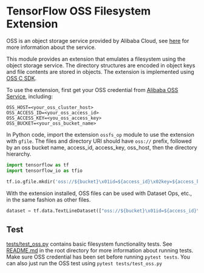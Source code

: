 # TensorFlow OSS Filesystem Extension

OSS is an object storage service provided by Alibaba Cloud, see [here](https://www.alibabacloud.com/product/oss) for more information about the service.

This module provides an extension that emulates a filesystem using the object storage service. The directory structures are encoded in object keys and file contents are stored in objects. The extension is implemented using [OSS C SDK](https://github.com/aliyun/aliyun-oss-c-sdk).

To use the extension, first get your OSS credential from [Alibaba OSS Service](https://www.alibabacloud.com/product/oss), including:

```
OSS_HOST=<your_oss_cluster_host>
OSS_ACCESS_ID=<your_oss_access_id>
OSS_ACCESS_KEY=<you_oss_access_key>
OSS_BUCKET=<your_oss_bucket_name>
```

In Python code, import the extension `ossfs_op` module to use the extension with `gfile`. The files and directory URI should have `oss://` prefix, followed by an oss bucket name, access_id, access_key, oss_host, then the directory hierarchy.

```python
import tensorflow as tf
import tensorflow_io as tfio

tf.io.gfile.mkdir('oss://${bucket}\x01id=${access_id}\x02key=${access_key}\x02host=${host}/test_dir')
```

With the extension installed, OSS files can be used with Dataset Ops, etc., in the same fashion as other files.

```python
dataset = tf.data.TextLineDataset(["oss://${bucket}\x01id=${access_id}\x02key=${access_key}\x02host=${host}/data_dir/file1"])
```

## Test

[tests/test_oss.py](../../tests/test_ossfs.py) contains basic filesystem functionality tests. See [README.md](../../README.md) in the root directory for more information about running tests. Make sure OSS credential has been set before running `pytest tests`. You can also just run the OSS test using `pytest tests/test_oss.py`
